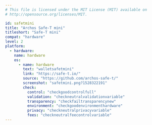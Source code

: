 ```yaml
---
# This file is licensed under the MIT License (MIT) available on
# http://opensource.org/licenses/MIT.

id: safetmini
title: "Archos Safe-T mini"
titleshort: "Safe-T mini"
compat: "hardware"
level: 2
platform:
  - hardware:
    name: hardware
    os:
      - name: hardware
        text: "walletsafetmini"
        link: "https://safe-t.io/"
        source: "https://github.com/archos-safe-t/"
        screenshot: "safetmini.png?1528322191"
        check:
          control: "checkgoodcontrolfull"
          validation: "checkneutralvalidationvariable"
          transparency: "checkfailtransparencynew"
          environment: "checkgoodenvironmenthardware"
          privacy: "checkneutralprivacyvariable"
          fees: "checkneutralfeecontrolvariable"
---
```

